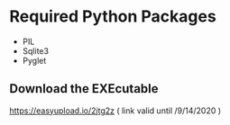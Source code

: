 # Required Python Packages

- PIL
- Sqlite3
- Pyglet
## Download the EXEcutable

  https://easyupload.io/2jtg2z
  ( link valid until /9/14/2020 )
